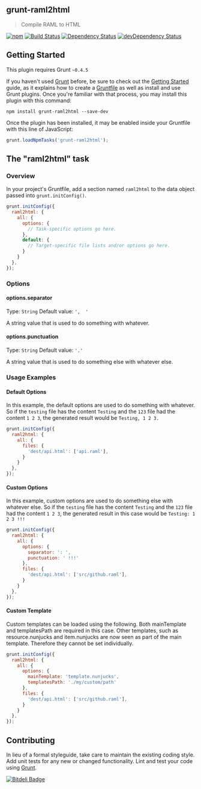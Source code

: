 ## grunt-raml2html

> Compile RAML to HTML

[![npm](https://img.shields.io/npm/v/grunt-raml2html.svg)](https://www.npmjs.com/package/grunt-raml2html)
[![Build Status](http://img.shields.io/travis/cybertk/grunt-raml2html.svg?style=flat)](https://travis-ci.org/cybertk/grunt-raml2html)
[![Dependency Status](https://david-dm.org/cybertk/grunt-raml2html.svg)](https://david-dm.org/cybertk/grunt-raml2html)
[![devDependency Status](https://david-dm.org/cybertk/grunt-raml2html/dev-status.svg)](https://david-dm.org/cybertk/grunt-raml2html#info=devDependencies)

## Getting Started
This plugin requires Grunt `~0.4.5`

If you haven't used [Grunt](http://gruntjs.com/) before, be sure to check out the [Getting Started](http://gruntjs.com/getting-started) guide, as it explains how to create a [Gruntfile](http://gruntjs.com/sample-gruntfile) as well as install and use Grunt plugins. Once you're familiar with that process, you may install this plugin with this command:

```shell
npm install grunt-raml2html --save-dev
```

Once the plugin has been installed, it may be enabled inside your Gruntfile with this line of JavaScript:

```js
grunt.loadNpmTasks('grunt-raml2html');
```

## The "raml2html" task

### Overview
In your project's Gruntfile, add a section named `raml2html` to the data object passed into `grunt.initConfig()`.

```js
grunt.initConfig({
  raml2html: {
    all: {
      options: {
        // Task-specific options go here.
      },
      default: {
        // Target-specific file lists and/or options go here.
      }
    }
  },
});
```

### Options

#### options.separator
Type: `String`
Default value: `',  '`

A string value that is used to do something with whatever.

#### options.punctuation
Type: `String`
Default value: `'.'`

A string value that is used to do something else with whatever else.

### Usage Examples

#### Default Options
In this example, the default options are used to do something with whatever. So if the `testing` file has the content `Testing` and the `123` file had the content `1 2 3`, the generated result would be `Testing, 1 2 3.`

```js
grunt.initConfig({
  raml2html: {
    all: {
      files: {
        'dest/api.html': ['api.raml'],
      }
    }
  },
});
```

#### Custom Options
In this example, custom options are used to do something else with whatever else. So if the `testing` file has the content `Testing` and the `123` file had the content `1 2 3`, the generated result in this case would be `Testing: 1 2 3 !!!`

```js
grunt.initConfig({
  raml2html: {
    all: {
      options: {
        separator: ': ',
        punctuation: ' !!!'
      },
      files: {
        'dest/api.html': ['src/github.raml'],
      }
    }
  },
});
```

#### Custom Template

Custom templates can be loaded using the following. Both mainTemplate and templatesPath are required in this case. Other templates, such as resource.nunjucks and item.nunjucks are now seen as part of the main template. Therefore they cannot be set individually.

```js
grunt.initConfig({
  raml2html: {
    all: {
      options: {
        mainTemplate: 'template.nunjucks',
        templatesPath: './my/custom/path'
      },
      files: {
        'dest/api.html': ['src/github.raml'],
      }
    }
  },
});
```

## Contributing
In lieu of a formal styleguide, take care to maintain the existing coding style. Add unit tests for any new or changed functionality. Lint and test your code using [Grunt](http://gruntjs.com/).


[![Bitdeli Badge](https://d2weczhvl823v0.cloudfront.net/cybertk/grunt-raml2html/trend.png)](https://bitdeli.com/free "Bitdeli Badge")
